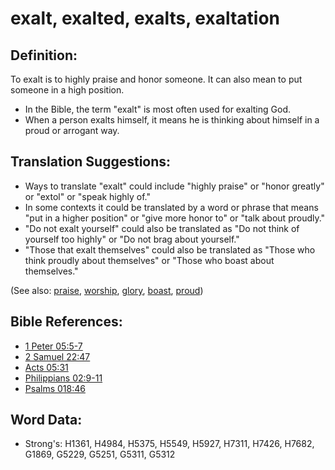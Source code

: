 # exalt, exalted, exalts, exaltation #

## Definition: ##

To exalt is to highly praise and honor someone. It can also mean to put someone in a high position.

* In the Bible, the term "exalt" is most often used for exalting God.
* When a person exalts himself, it means he is thinking about himself in a proud or arrogant way.

## Translation Suggestions: ##

* Ways to translate "exalt" could include "highly praise" or "honor greatly" or "extol" or "speak highly of."
* In some contexts it could be translated by a word or phrase that means "put in a higher position" or "give more honor to" or "talk about proudly."
* "Do not exalt yourself" could also be translated as "Do not think of yourself too highly" or "Do not brag about yourself."
* "Those that exalt themselves" could also be translated as "Those who think proudly about themselves" or "Those who boast about themselves."

(See also: [praise](../other/praise.md), [worship](../kt/worship.md), [glory](../kt/glory.md), [boast](../kt/boast.md), [proud](../other/proud.md))

## Bible References: ##

* [1 Peter 05:5-7](rc://en/tn/help/1pe/05/05)
* [2 Samuel 22:47](rc://en/tn/help/2sa/22/47)
* [Acts 05:31](rc://en/tn/help/act/05/31)
* [Philippians 02:9-11](rc://en/tn/help/php/02/09)
* [Psalms 018:46](rc://en/tn/help/psa/018/46)


## Word Data: ##

* Strong's: H1361, H4984, H5375, H5549, H5927, H7311, H7426, H7682, G1869, G5229, G5251, G5311, G5312
